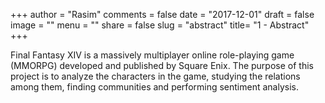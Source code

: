 +++
author = "Rasim"
comments = false
date = "2017-12-01"
draft = false
image = ""
menu = ""
share = false
slug = "abstract"
title= "1 - Abstract"
+++

Final Fantasy XIV is a massively multiplayer online role-playing game (MMORPG) developed and published by Square Enix. The purpose of this project is to analyze the characters in the game, studying the relations among them, finding communities and performing sentiment analysis.
